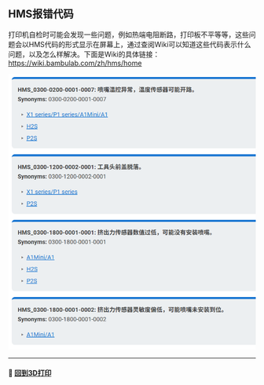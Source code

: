 ## HMS报错代码

打印机自检时可能会发现一些问题，例如热端电阻断路，打印板不平等等，这些问题会以HMS代码的形式显示在屏幕上，通过查阅Wiki可以知道这些代码表示什么问题，以及怎么样解决。下面是Wiki的具体链接：https://wiki.bambulab.com/zh/hms/home

![HMS](/attachment/picture/HMS.png)

***
#### :door: [回到3D打印](/building/3D_print/3D_print.md)